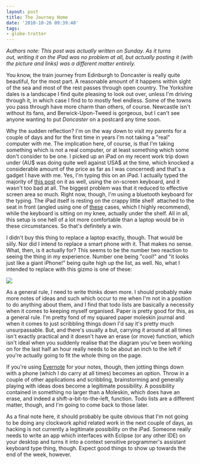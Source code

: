 ```yaml
---
layout: post
title: The Journey Home
date: '2010-10-26 09:39:40'
tags:
- globe-trotter
---
```


_Authors note: This post was actually written on Sunday. As it turns out, writing it on the iPad was no problem at all, but actually posting it (with the picture and links) was a different matter entirely._  

You know, the train journey from Edinburgh to Doncaster is really quite beautiful, for the most part. A reasonable amount of it happens within sight of the sea and most of the rest passes through open country. The Yorkshire dales is a landscape I find quite pleasing to look out over, unless I'm driving through it, in which case I find to to mostly feel endless. Some of the towns you pass through have more charm than others, of course. Newcastle isn't without its fans, and Berwick-Upon-Tweed is gorgeous, but I can't see anyone wanting to put _Doncaster_ on a postcard any time soon.  

<!-- More -->

Why the sudden reflection? I'm on the way down to visit my parents for a couple of days and for the first time in years I'm not taking a "real" computer with me. The implication here, of course, is that I'm taking something which is not a real computer, or at least something which some don't consider to be one. I picked up an iPad on my recent work trip down under (AU$ was doing quite well against USA$ at the time, which knocked a considerable amount of the price as far as I was concerned) and that's a gadget I have with me. Yes, I'm typing this on an iPad. I actually typed the majority of [this post][wow-oh-wow] on it as well, using the on-screen keyboard, and it wasn't too bad at all. The biggest problem was that it reduced to effective screen area so much. Right now, though, I'm using a bluetooth keyboard for the typing. The iPad itself is resting on the crappy little shelf  attached to the seat in front (angled using one of [these][case] cases, which I highly recommend), while the keyboard is sitting on my knee, actually under the shelf. All in all, this setup is one hell of a lot more comfortable than a laptop would be in these circumstances. So that's definitely a win.  

[wow-oh-wow]: /2010/10/08/wow-oh-wow
[case]: http://www.macally.com/EN/Product/ArticleShow.asp?ArticleID=320

I didn't buy this thing to replace a laptop exactly, though. That would be silly. Nor did I intend to replace a smart phone with it. That makes no sense. What, then, is it actually for? This seems to be the number two reaction to seeing the thing in my experience. Number one being "cool!" and "it looks just like a giant iPhone!" being quite high up the list, as well. No, what I intended to replace with this gizmo is one of these: 

[![](http://www.learnius.com/lcoblog/wp-content/uploads/2008/02/moleskine-pile.png) ](http://www.moleskine.com/)

As a general rule, I need to write thinks down more. I should probably make more notes of ideas and such which occur to me when I'm not in a position to do anything about them, and I find that todo lists are basically a necessity when it comes to keeping myself organised. Paper is pretty good for this, as a general rule. I'm pretty fond of my squared paper moleskin journal and when it comes to just scribbling things down I'd say it's pretty much unsurpassable. But, and there's usually a but, carrying it around at all times isn't exactly practical and it doesn't have an erase (or move) function, which isn't ideal when you suddenly realise that the diagram you've been working on for the last half an hour really needs to be about an inch to the left if you're actually going to fit the whole thing on the page.  

If you're using [Evernote] for your notes, though, then jotting things down with a phone (which I do carry at all times) becomes an option. Throw in a couple of other applications and scribbling, brainstorming and generally playing with ideas does become a legitimate possibility. A possibility contained in something no larger than a Moleskin, which does have an erase, and indeed a shift-a-bit-to-the-left, function. Todo lists are a different matter, though, and I'm going to come back to those later.  

[Evernote]: http://www.evernote.com/

As a final note here, it should probably be quite obvious that I'm not going to be doing any clockwork aphid related work in the next couple of days, as hacking is not currently a legitimate possibility on the iPad. Someone really needs to write an app which interfaces with Eclipse (or any other IDE) on your desktop and turns it into a context sensitive programmer's assistant keyboard type thing, though. Expect good things to show up towards the end of the week, however.
